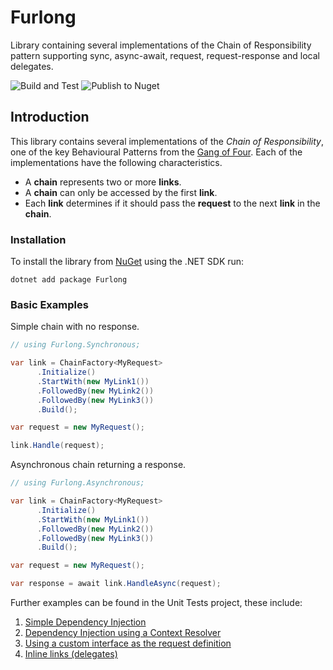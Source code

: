 # Furlong
Library containing several implementations of the Chain of Responsibility pattern supporting sync, async-await, request, request-response and local delegates.

![Build and Test](https://github.com/dungeym/Furlong/workflows/Build%20and%20Test/badge.svg)
![Publish to Nuget](https://github.com/dungeym/Furlong/workflows/Publish%20to%20Nuget/badge.svg)

## Introduction
This library contains several implementations of the *Chain of Responsibility*, one of the key Behavioural Patterns from the [Gang of Four](http://wiki.c2.com/?GangOfFour).  Each of the implementations have the following characteristics.

- A **chain** represents two or more **links**.
- A **chain** can only be accessed by the first **link**.
- Each **link** determines if it should pass the **request** to the next **link** in the **chain**.

### Installation
To install the library from [NuGet](https://www.nuget.org/packages/Furlong/ "Furlong on NuGet.org") using the .NET SDK run:
```
dotnet add package Furlong
```

### Basic Examples
Simple chain with no response.
```csharp
// using Furlong.Synchronous;

var link = ChainFactory<MyRequest>
	  .Initialize()
	  .StartWith(new MyLink1())
	  .FollowedBy(new MyLink2())
	  .FollowedBy(new MyLink3())
	  .Build();

var request = new MyRequest();

link.Handle(request);
```

Asynchronous chain returning a response.
```csharp
// using Furlong.Asynchronous;

var link = ChainFactory<MyRequest>
	  .Initialize()
	  .StartWith(new MyLink1())
	  .FollowedBy(new MyLink2())
	  .FollowedBy(new MyLink3())
	  .Build();

var request = new MyRequest();

var response = await link.HandleAsync(request);
```

Further examples can be found in the Unit Tests project, these include:
1. [Simple Dependency Injection](https://github.com/dungeym/Furlong/blob/master/src/Furlong.UnitTests/DependencyInjection/FurlongInterface/FurlongInterface_Tests.cs)
1. [Dependency Injection using a Context Resolver](https://github.com/dungeym/Furlong/blob/master/src/Furlong.UnitTests/DependencyInjection/ContextResolver/ContextDriven_Tests.cs)
1. [Using a custom interface as the request definition](https://github.com/dungeym/Furlong/blob/master/src/Furlong.UnitTests/DependencyInjection/CustomInterface/CustomInterface_Tests.cs)
1. [Inline links (delegates)](https://github.com/dungeym/Furlong/blob/master/src/Furlong.UnitTests/Synchronous/LocalChainFactoryRequestResponse/LocalChainFactory_RequestResponse_Tests.cs)
